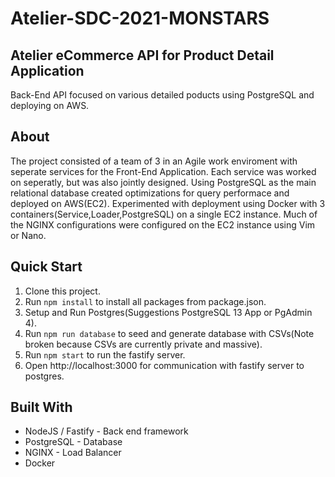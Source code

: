 # Atelier-SDC-2021-MONSTARS
## Atelier eCommerce API for Product Detail Application
Back-End API focused on various detailed poducts using PostgreSQL and deploying on AWS. 

## About 

The project consisted of a team of 3 in an Agile work enviroment with seperate services for the Front-End Application. Each service was worked on seperatly, but 
was also jointly designed. Using PostgreSQL as the main relational database created optimizations for query performace and deployed on AWS(EC2). Experimented with deployment using Docker with 3 containers(Service,Loader,PostgreSQL) on a single EC2 instance. Much of the NGINX configurations were configured on the EC2 instance using Vim or Nano. 

## Quick Start 
1. Clone this project. 
2. Run `npm install` to install all packages from package.json.
3. Setup and Run Postgres(Suggestions PostgreSQL 13 App or PgAdmin 4).
4. Run `npm run database` to seed and generate database with CSVs(Note broken because CSVs are currently private and massive).
5. Run `npm start` to run the fastify server.
6. Open http://localhost:3000 for communication with fastify server to postgres.

## Built With
* NodeJS / Fastify - Back end framework
* PostgreSQL - Database
* NGINX - Load Balancer
* Docker
